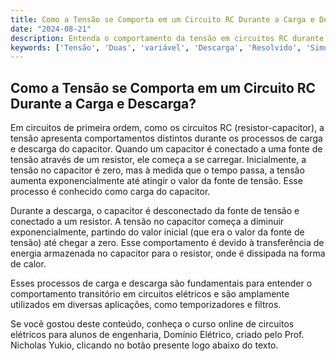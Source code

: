 ```yaml
---
title: Como a Tensão se Comporta em um Circuito RC Durante a Carga e Descarga?
date: "2024-08-21"
description: Entenda o comportamento da tensão em circuitos RC durante os processos de carga e descarga.
keywords: ['Tensão', 'Duas', 'variável', 'Descarga', 'Resolvido', 'Simulação', 'carga']
---
```


## Como a Tensão se Comporta em um Circuito RC Durante a Carga e Descarga?

Em circuitos de primeira ordem, como os circuitos RC (resistor-capacitor), a tensão apresenta comportamentos distintos durante os processos de carga e descarga do capacitor. Quando um capacitor é conectado a uma fonte de tensão através de um resistor, ele começa a se carregar. Inicialmente, a tensão no capacitor é zero, mas à medida que o tempo passa, a tensão aumenta exponencialmente até atingir o valor da fonte de tensão. Esse processo é conhecido como carga do capacitor.

Durante a descarga, o capacitor é desconectado da fonte de tensão e conectado a um resistor. A tensão no capacitor começa a diminuir exponencialmente, partindo do valor inicial (que era o valor da fonte de tensão) até chegar a zero. Esse comportamento é devido à transferência de energia armazenada no capacitor para o resistor, onde é dissipada na forma de calor.

Esses processos de carga e descarga são fundamentais para entender o comportamento transitório em circuitos elétricos e são amplamente utilizados em diversas aplicações, como temporizadores e filtros.

Se você gostou deste conteúdo, conheça o curso online de circuitos elétricos para alunos de engenharia, Domínio Elétrico, criado pelo Prof. Nicholas Yukio, clicando no botão presente logo abaixo do texto.